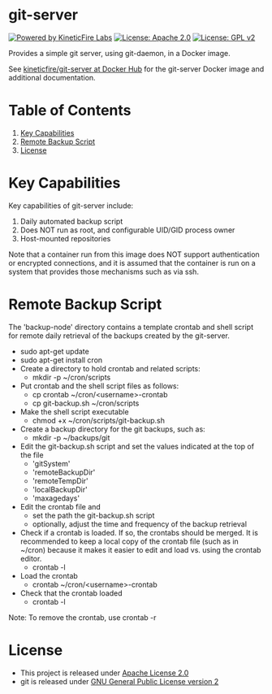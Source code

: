 # git-server
[![Powered by KineticFire Labs](https://img.shields.io/badge/Powered_by-KineticFire_Labs-CDA519?link=https%3A%2F%2Flabs.kineticfire.com%2F)](https://labs.kineticfire.com/)
[![License: Apache 2.0](https://img.shields.io/badge/License-Apache_2.0-blue.svg)](https://opensource.org/licenses/Apache-2.0)
[![License: GPL v2](https://img.shields.io/badge/License-GPL_v2-blue.svg)](https://www.gnu.org/licenses/old-licenses/gpl-2.0.en.html)
<p></p>
Provides a simple git server, using git-daemon, in a Docker image.

See [kineticfire/git-server at Docker Hub](https://hub.docker.com/r/kineticfire/git-server) for the git-server Docker image and additional documentation.


# Table of Contents
1. [Key Capabilities](#key-capabilities)
2. [Remote Backup Script](#remote-backup-script)
3. [License](#license)


# Key Capabilities
Key capabilities of git-server include:
1. Daily automated backup script
2. Does NOT run as root, and configurable UID/GID process owner
3. Host-mounted repositories

Note that a container run from this image does NOT support authentication or encrypted connections, and it is assumed that the container is run on a system that provides those mechanisms such as via ssh.


# Remote Backup Script
The 'backup-node' directory contains a template crontab and shell script for remote daily retrieval of the backups created by the git-server.

- sudo apt-get update
- sudo apt-get install cron
- Create a directory to hold crontab and related scripts:
   - mkdir -p ~/cron/scripts
- Put crontab and the shell script files as follows:
   - cp crontab ~/cron/\<username\>-crontab
   - cp git-backup.sh ~/cron/scripts
- Make the shell script executable
   - chmod +x ~/cron/scripts/git-backup.sh
- Create a backup directory for the git backups, such as:
   - mkdir -p ~/backups/git
- Edit the git-backup.sh script and set the values indicated at the top of the file
   - 'gitSystem'
   - 'remoteBackupDir'
   - 'remoteTempDir'
   - 'localBackupDir'
   - 'maxagedays'
- Edit the crontab file and
   - set the path the git-backup.sh script
   - optionally, adjust the time and frequency of the backup retrieval
- Check if a crontab is loaded.  If so, the crontabs should be merged.  It is recommended to keep a local copy of the crontab file (such as in ~/cron) because it makes it easier to edit and load vs. using the crontab editor.
   - crontab -l
- Load the crontab
   - crontab ~/cron/\<username\>-crontab
- Check that the crontab loaded
   - crontab -l

Note: To remove the crontab, use crontab -r


# License
- This project is released under [Apache License 2.0](https://www.apache.org/licenses/LICENSE-2.0)
- git is released under [GNU General Public License version 2](https://opensource.org/licenses/GPL-2.0)
